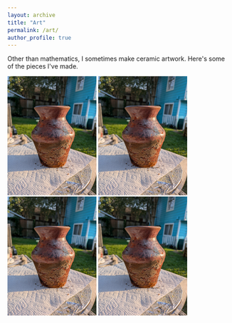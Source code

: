 ```yaml
---
layout: archive
title: "Art"
permalink: /art/
author_profile: true
---
```


Other than mathematics, I sometimes make ceramic artwork. Here's some of the pieces I've made.

<img src="../images/Miles.jpg" width="200"/>
<img src="../images/Miles.jpg" alt="isolated" width="200"/>
<img src="../images/Miles.jpg" alt="isolated" width="200"/>
<img src="../images/Miles.jpg" alt="isolated" width="200"/>


